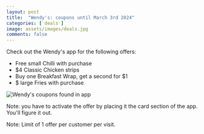 ```yaml
---
layout: post
title:  "Wendy's: coupons until March 3rd 2024"
categories: [ deals ]
image: assets/images/deals.jpg
comments: false
---
```


Check out the Wendy's app for the following offers:

- Free small Chilli with purchase
- $4 Classic Chicken strips
- Buy one Breakfast Wrap, get a second for $1
- $ large Fries with purchase

![Wendy's coupons found in app](https://f.dam-img.rfdcontent.com/cms/010/173/629/10173629_original.jpg)


Note: you have to activate the offer by placing it the card section of the app.  You'll figure it out.

Note: Limit of 1 offer per customer per visit.
